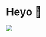 # Heyo 👋
<img src="https://skillicons.dev/icons?i=ts,js,py,lua,bootstrap,css,discordjs,django,electron,express,git,github,html,md,nodejs,notion,npm,pr,powershell,vscode,react,replit,robloxstudio,sqlite,stackoverflow,selenium,tailwind,twitter,wordpress"/>
